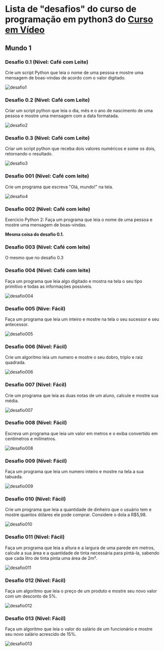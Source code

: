 # Lista de "desafios" do curso de programação em python3 do [Curso em Vídeo](https://www.cursoemvideo.com/course/python-3-mundo-1/)

## Mundo 1

### Desafio 0.1 (Nível: Café com Leite)

Crie um script Python que leia o nome de uma pessoa e mostre uma mensagem de boas-vindas de acordo com o valor digitado.

![desafio1](images/desafio1.png)

### Desafio 0.2 (Nível: Café com Leite)

Criar um script python que leia o dia, mês e o ano de nascimento de uma pessoa e mostre uma mensagem com a data formatada.

![desafio2](images/desafio2.png)

### Desafio 0.3 (Nível: Café com Leite)

Criar um script python que receba dois valores numéricos e some os dois, retornando o resultado.

![desafio3](images/desafio3.png)

### Desafio 001 (Nível: Café com leite)

Crie um programa que escreva "Olá, mundo!" na tela.

![desafio4](images/desafio4.png)

### Desafio 002 (Nível: Café com leite)

Exercício Python 2: Faça um programa que leia o nome de uma pessoa e mostre uma mensagem de boas-vindas.
 
**Mesma coisa do desafio 0.1.**

### Desafio 003 (Nível: Café com leite)

O mesmo que no desafio 0.3

### Desafio 004 (Nível: Café com leite)

Faça um programa que leia algo digitado e mostra na tela o seu tipo primitivo e todas as informações possíveis.

![desafio004](images/desafio004.png)

### Desafio 005 (Níve: Fácil)

Faça um programa que leia um inteiro e mostre na tela o seu sucessor e seu antecessor.

![desafio005](images/desafio005.png)

### Desafio 006 (Nível: Fácil)

Crie um algoritmo leia um numero e mostre o seu dobro, triplo e raiz quadrada.

![desafio006](images/desafio006.png)

### Desafio 007 (Nível: Fácil)

Crie um programa que leia as duas notas de um aluno, calcule e mostre sua média.

![desafio007](images/desafio007.png)

### Desafio 008 (Nível: Fácil)

Escreva um programa que leia um valor em metros e o exiba convertido em centímetros e milímetros.

![desafio008](images/desafio008.png)

### Desafio 009 (Nível: Fácil)

Faça um programa que leia um numero inteiro e mostre na tela a sua tabuada.

![desafio009](images/desafio009.png)

### Desafio 010 (Nível: Fácil)

Crie um programa que leia a quantidade de dinheiro que o usuário tem e mostre quantos dólares ele pode comprar. Considere o dola a R$5,98.

![desafio010](images/desafio010.png)

### Desafio 011 (Nível: Fácil)

Faça um programa que leia a altura e a largura de uma parede em metros, calcule a sua área e a quantidade de tinta necessária para pintá-la, sabendo que cada litro de tinta pinta uma área de 2m².

![desafio011](images/desafio011.png)

### Desafio 012 (Nível: Fácil)

Faça um algoritmo que leia o preço de um produto e mostre seu novo valor com um desconto de 5%.

![desafio012](images/desafio012.png)

### Desafio 013 (Nível: Fácil)

Faça um algoritmo que leia o valor do salário de um funcionário e mostre seu novo salário acrescido de 15%.

![desafio013](images/desafio013.png)
